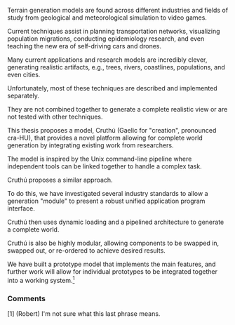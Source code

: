 Terrain generation models are found across different industries and fields of study from geological and meteorological simulation to video games.

Current techniques assist in planning transportation networks, visualizing population migrations, conducting epidemiology research, and even teaching the new era of self-driving cars and drones.

Many current applications and research models are incredibly clever, generating realistic artifacts, e.g., trees, rivers, coastlines, populations, and even cities.

Unfortunately, most of these techniques are described and implemented separately.

They are not combined together to generate a complete realistic view or are not tested with other techniques.

This thesis proposes a model, Cruthú (Gaelic for "creation", pronounced cra-HU), that provides a novel platform allowing for complete world generation by integrating existing work from researchers.

The model is inspired by the Unix command-line pipeline where independent tools can be linked together to handle a complex task.

Cruthú proposes a similar approach.

To do this, we have investigated several industry standards to allow a generation "module" to present a robust unified application program interface.

Cruthú then uses dynamic loading and a pipelined architecture to generate a complete world.

Cruthú is also be highly modular, allowing components to be swapped in, swapped out, or re-ordered to achieve desired results.

We have built a prototype model that implements the main features, and further work  will allow for individual prototypes to be integrated together into a working system.[<sup>1</sup>](#1)

### Comments
<a class="anchor" id="1">[1] (Robert) I'm not sure what this last phrase means.</a>
